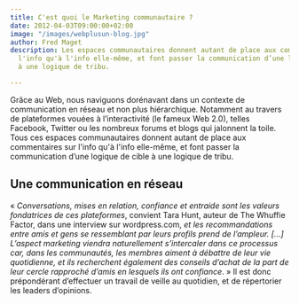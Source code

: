 ```yaml
---
title: C'est quoi le Marketing communautaire ?
date: 2012-04-03T09:00:00+02:00
image: "/images/webplusun-blog.jpg"
author: Fred Maget
description: Les espaces communautaires donnent autant de place aux commentaires sur
  l'info qu'à l'info elle-même, et font passer la communication d’une logique de cible
  à une logique de tribu.

---
```

Grâce au Web, nous naviguons dorénavant dans un contexte de communication en réseau et non plus hiérarchique. Notamment au travers de plateformes vouées à l’interactivité (le fameux Web 2.0), telles Facebook, Twitter ou les nombreux forums et blogs qui jalonnent la toile. Tous ces espaces communautaires donnent autant de place aux commentaires sur l'info qu'à l'info elle-même, et font passer la communication d’une logique de cible à une logique de tribu.

## Une communication en réseau

« _Conversations, mises en relation, confiance et entraide sont les valeurs fondatrices de ces plateformes_, convient Tara Hunt, auteur de The Whuffie Factor, dans une interview sur wordpress.com, _et les recommandations entre amis et gens se ressemblant par leurs profils prend de l’ampleur. \[…\] L’aspect marketing viendra naturellement s’intercaler dans ce processus car, dans les communautés, les membres aiment à débattre de leur vie quotidienne, et ils recherchent également des conseils d’achat de la part de leur cercle rapproché d’amis en lesquels ils ont confiance_. » Il est donc prépondérant d’effectuer un travail de veille au quotidien, et de répertorier les leaders d’opinions.